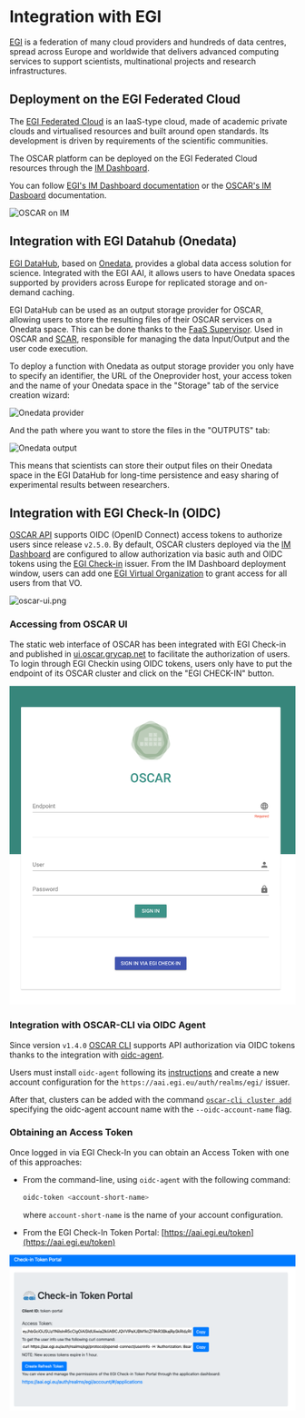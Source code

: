 # Integration with EGI

[EGI](https://www.egi.eu/) is a federation of many cloud providers and
hundreds of data centres, spread across Europe and worldwide that delivers
advanced computing services to support scientists, multinational projects and
research infrastructures.

## Deployment on the EGI Federated Cloud

The [EGI Federated Cloud](https://www.egi.eu/federation/egi-federated-cloud/)
is an IaaS-type cloud, made of academic private clouds and virtualised
resources and built around open standards. Its development is driven by
requirements of the scientific communities.

The OSCAR platform can be deployed on the EGI Federated Cloud resources
through the [IM Dashboard](https://im.egi.ei).

You can follow [EGI's IM Dashboard documentation](https://docs.egi.eu/users/compute/orchestration/im/dashboard/) or the [OSCAR's IM Dasboard](deploy-im-dashboard.md) documentation.

![OSCAR on IM](images/oscar-egi-im.png)

## Integration with EGI Datahub (Onedata)

[EGI DataHub](https://datahub.egi.eu/), based on
[Onedata](https://onedata.org/#/home), provides a global data access solution
for science. Integrated with the EGI AAI, it allows users to have Onedata
spaces supported by providers across Europe for replicated storage and
on-demand caching.

EGI DataHub can be used as an output storage provider for OSCAR, allowing
users to store the resulting files of their OSCAR services on a Onedata
space. This can be done thanks to the
[FaaS Supervisor](https://github.com/grycap/faas-supervisor). Used in OSCAR
and [SCAR](https://github.com/grycap/scar), responsible for managing the data
Input/Output and the user code execution.

To deploy a function with Onedata as output storage provider you only have to
specify an identifier, the URL of the Oneprovider host, your access token and
the name of your Onedata space in the "Storage" tab of the service creation
wizard:

![Onedata provider](images/onedata-provider.png)

And the path where you want to store the files in the "OUTPUTS" tab:

![Onedata output](images/onedata-output.png)

This means that scientists can store their output files on their Onedata space
in the EGI DataHub for long-time persistence and easy sharing of experimental
results between researchers.


## Integration with EGI Check-In (OIDC)

[OSCAR API](api.md) supports OIDC (OpenID Connect) access tokens to authorize users
since release `v2.5.0`. By default, OSCAR clusters deployed via the
[IM Dashboard](deploy-im-dashboard.md) are configured to allow authorization
via basic auth and OIDC tokens using the
[EGI Check-in](https://www.egi.eu/service/check-in/) issuer. From the IM
Dashboard deployment window, users can add one
[EGI Virtual Organization](https://operations-portal.egi.eu/vo/a/list) to
grant access for all users from that VO.

![oscar-ui.png](images/oidc/im-dashboard-oidc.png)

### Accessing from OSCAR UI

The static web interface of OSCAR has been integrated with EGI Check-in and
published in [ui.oscar.grycap.net](https://ui.oscar.grycap.net) to facilitate
the authorization of users. To login through EGI Checkín using OIDC tokens,
users only have to put the endpoint of its OSCAR cluster and click on the
"EGI CHECK-IN" button.

![im-dashboard-oidc.png](images/oidc/oscar-ui.png)

### Integration with OSCAR-CLI via OIDC Agent

Since version `v1.4.0` [OSCAR CLI](oscar-cli.md) supports API authorization
via OIDC tokens thanks to the integration with
[oidc-agent](https://indigo-dc.gitbook.io/oidc-agent/).

Users must install `oidc-agent` following its
[instructions](https://indigo-dc.gitbook.io/oidc-agent/installation) and
create a new account configuration for the
`https://aai.egi.eu/auth/realms/egi/` issuer. 

After that, clusters can be
added with the command [`oscar-cli cluster add`](oscar-cli.md#add) specifying
the oidc-agent account name with the `--oidc-account-name` flag.

### Obtaining an Access Token

Once logged in via EGI Check-In you can obtain an Access Token with one of this approaches:

* From the command-line, using `oidc-agent` with the following command:

    ```sh
    oidc-token <account-short-name>
    ```
    where `account-short-name` is the name of your account configuration.
    
* From the EGI Check-In Token Portal: [https://aai.egi.eu/token](https://aai.egi.eu/token)

![egi-checkin-token-portal.png](images/oidc/egi-checkin-token-portal.png)
